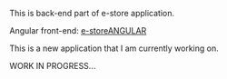 This is back-end part of e-store application.

Angular front-end: [e-storeANGULAR](https://github.com/KrisTovski/e-storeANGULAR)

This is a new application that I am currently working on.

WORK IN PROGRESS...